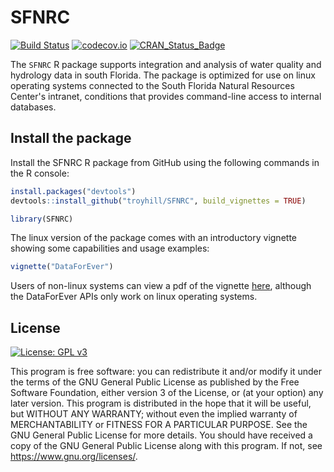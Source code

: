 # SFNRC

[![Build Status](https://travis-ci.org/troyhill/SFNRC.svg?branch=master)](https://travis-ci.org/troyhill/SFNRC) [![codecov.io](https://codecov.io/github/r-lib/SFNRC/coverage.svg?branch=master)](https://codecov.io/github/r-lib/SFNRC?branch=master) [![CRAN_Status_Badge](http://www.r-pkg.org/badges/version/SFNRC)](https://cran.r-project.org/package=SFNRC) 

The `SFNRC` R package supports integration and analysis of water quality and hydrology data in south Florida. The package is optimized for use on linux operating systems connected to the South Florida Natural Resources Center's intranet, conditions that provides command-line access to internal databases.


## Install the package

Install the SFNRC R package from GitHub using the following commands in the R console:

```r
install.packages("devtools")
devtools::install_github("troyhill/SFNRC", build_vignettes = TRUE)

library(SFNRC)
```

The linux version of the package comes with an introductory vignette showing some capabilities and usage examples:

```r
vignette("DataForEver")
```

Users of non-linux systems can view a pdf of the vignette [here](https://github.com/troyhill/SFNRC/blob/master/vignettes/DataForEver.pdf), although the DataForEver APIs only work on linux operating systems. 










## License

[![License: GPL v3](https://img.shields.io/badge/License-GPL%20v3-blue.svg)](https://www.gnu.org/licenses/gpl-3.0)

This program is free software: you can redistribute it and/or modify it under the terms of the GNU General Public License as published by the Free Software Foundation, either version 3 of the License, or (at your option) any later version. This program is distributed in the hope that it will be useful, but WITHOUT ANY WARRANTY; without even the implied warranty of MERCHANTABILITY or FITNESS FOR A PARTICULAR PURPOSE.  See the GNU General Public License for more details. You should have received a copy of the GNU General Public License along with this program.  If not, see <https://www.gnu.org/licenses/>.
